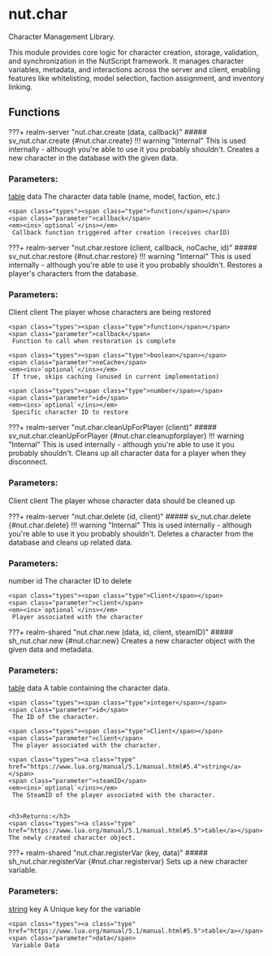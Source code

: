 # nut.char
Character Management Library.


This module provides core logic for character creation, storage, validation, and synchronization
in the NutScript framework. It manages character variables, metadata, and interactions across
the server and client, enabling features like whitelisting, model selection, faction assignment,
and inventory linking.
## Functions
???+ realm-server "<a id=nut.char.create></a>nut.char.create (data, callback)"
    ##### sv_nut.char.create {#nut.char.create}
    !!! warning "Internal"
        This is used internally - although you're able to use it you probably shouldn't.
    Creates a new character in the database with the given data.
    <h3>Parameters:</h3>
    <span class="types"><a class="type" href="https://www.lua.org/manual/5.1/manual.html#5.5">table</a></span>
    <span class="parameter">data</span>
     The character data table (name, model, faction, etc.)

    <span class="types"><span class="type">function</span></span>
    <span class="parameter">callback</span>
    <em><ins>`optional`</ins></em>
     Callback function triggered after creation (receives charID)



???+ realm-server "<a id=nut.char.restore></a>nut.char.restore (client, callback, noCache, id)"
    ##### sv_nut.char.restore {#nut.char.restore}
    !!! warning "Internal"
        This is used internally - although you're able to use it you probably shouldn't.
    Restores a player's characters from the database.
    <h3>Parameters:</h3>
    <span class="types"><span class="type">Client</span></span>
    <span class="parameter">client</span>
     The player whose characters are being restored

    <span class="types"><span class="type">function</span></span>
    <span class="parameter">callback</span>
     Function to call when restoration is complete

    <span class="types"><span class="type">boolean</span></span>
    <span class="parameter">noCache</span>
    <em><ins>`optional`</ins></em>
     If true, skips caching (unused in current implementation)

    <span class="types"><span class="type">number</span></span>
    <span class="parameter">id</span>
    <em><ins>`optional`</ins></em>
     Specific character ID to restore



???+ realm-server "<a id=nut.char.cleanUpForPlayer></a>nut.char.cleanUpForPlayer (client)"
    ##### sv_nut.char.cleanUpForPlayer {#nut.char.cleanupforplayer}
    !!! warning "Internal"
        This is used internally - although you're able to use it you probably shouldn't.
    Cleans up all character data for a player when they disconnect.
    <h3>Parameters:</h3>
    <span class="types"><span class="type">Client</span></span>
    <span class="parameter">client</span>
     The player whose character data should be cleaned up



???+ realm-server "<a id=nut.char.delete></a>nut.char.delete (id, client)"
    ##### sv_nut.char.delete {#nut.char.delete}
    !!! warning "Internal"
        This is used internally - although you're able to use it you probably shouldn't.
    Deletes a character from the database and cleans up related data.
    <h3>Parameters:</h3>
    <span class="types"><span class="type">number</span></span>
    <span class="parameter">id</span>
     The character ID to delete

    <span class="types"><span class="type">Client</span></span>
    <span class="parameter">client</span>
    <em><ins>`optional`</ins></em>
     Player associated with the character



???+ realm-shared "<a id=nut.char.new></a>nut.char.new (data, id, client, steamID)"
    ##### sh_nut.char.new {#nut.char.new}
    Creates a new character object with the given data and metadata.
    <h3>Parameters:</h3>
    <span class="types"><a class="type" href="https://www.lua.org/manual/5.1/manual.html#5.5">table</a></span>
    <span class="parameter">data</span>
     A table containing the character data.

    <span class="types"><span class="type">integer</span></span>
    <span class="parameter">id</span>
     The ID of the character.

    <span class="types"><span class="type">Client</span></span>
    <span class="parameter">client</span>
     The player associated with the character.

    <span class="types"><a class="type" href="https://www.lua.org/manual/5.1/manual.html#5.4">string</a></span>
    <span class="parameter">steamID</span>
    <em><ins>`optional`</ins></em>
     The SteamID of the player associated with the character.


    <h3>Returns:</h3>
    <span class="types"><a class="type" href="https://www.lua.org/manual/5.1/manual.html#5.5">table</a></span>
    The newly created character object.



???+ realm-shared "<a id=nut.char.registerVar></a>nut.char.registerVar (key, data)"
    ##### sh_nut.char.registerVar {#nut.char.registervar}
    Sets up a new character variable.
    <h3>Parameters:</h3>
    <span class="types"><a class="type" href="https://www.lua.org/manual/5.1/manual.html#5.4">string</a></span>
    <span class="parameter">key</span>
     A Unique key for the variable

    <span class="types"><a class="type" href="https://www.lua.org/manual/5.1/manual.html#5.5">table</a></span>
    <span class="parameter">data</span>
     Variable Data



